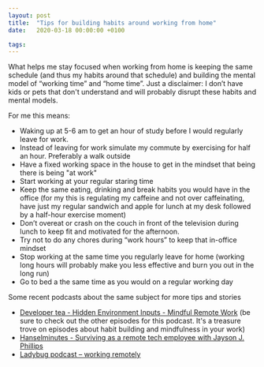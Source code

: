 ```yaml
---
layout: post
title:  "Tips for building habits around working from home"
date:   2020-03-18 00:00:00 +0100

tags: 
---
```


What helps me stay focused when working from home is keeping the same schedule (and thus my habits around that schedule) and building the mental model of “working time” and “home time”. Just a disclaimer: I don’t have kids or pets that don't understand and will probably disrupt these habits and mental models.

For me this means:

- Waking up at 5-6 am to get an hour of study before I would regularly leave for work. 
- Instead of leaving for work simulate my commute by exercising for half an hour. Preferably a walk outside
- Have a fixed working space in the house to get in the mindset that being there is being "at work"
- Start working at your regular staring time 
- Keep the same eating, drinking and break habits you would have in the office (for my this is regulating my caffeine and not over caffeinating, have just my regular sandwich and apple for lunch at my desk followed by a half-hour exercise moment) 
- Don’t overeat or crash on the couch in front of the television during lunch to keep fit and motivated for the afternoon.
- Try not to do any chores during “work hours” to keep that in-office mindset
- Stop working at the same time you regularly leave for home (working long hours will probably make you less effective and burn you out in the long run)
- Go to bed a the same time as you would on a regular working day

Some recent podcasts about the same subject for more tips and stories

- [Developer tea - Hidden Environment Inputs - Mindful Remote Work](https://spec.fm/podcasts/developer-tea/317916)  (be sure to check out the other episodes for this podcast. It's a treasure trove on episodes about habit building and mindfulness in your work)
- [Hanselminutes - Surviving as a remote tech employee with Jayson J. Phillips](https://hanselminutes.com/723/surviving-as-a-remote-tech-employee-with-jayson)
- [Ladybug podcast – working remotely](https://ladybug.dev/working-remotely)


